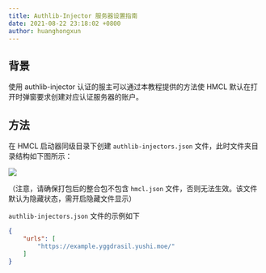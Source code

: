 ```yaml
---
title: Authlib-Injector 服务器设置指南
date: 2021-08-22 23:18:02 +0800
author: huanghongxun
---
```


## 背景

使用 authlib-injector 认证的服主可以通过本教程提供的方法使 HMCL 默认在打开时弹窗要求创建对应认证服务器的账户。

## 方法

在 HMCL 启动器同级目录下创建 `authlib-injectors.json` 文件，此时文件夹目录结构如下图所示：

![](/assets/img/docs/authlib-injector/image.png)

（注意，请确保打包后的整合包不包含 `hmcl.json` 文件，否则无法生效。该文件默认为隐藏状态，需开启隐藏文件显示） 

`authlib-injectors.json` 文件的示例如下

```json
{
    "urls": [
        "https://example.yggdrasil.yushi.moe/"
    ]
}
```
